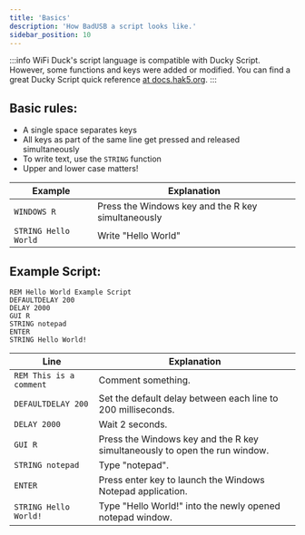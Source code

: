 ```yaml
---
title: 'Basics'
description: 'How BadUSB a script looks like.'
sidebar_position: 10
---
```


:::info
WiFi Duck's script language is compatible with Ducky Script. However, some functions and keys were added or modified.
You can find a great Ducky Script quick reference [at docs.hak5.org](https://docs.hak5.org/usb-rubber-ducky-1/the-ducky-script-language/ducky-script-quick-reference).
:::

## Basic rules:
* A single space separates keys
* All keys as part of the same line get pressed and released simultaneously
* To write text, use the `STRING` function
* Upper and lower case matters!

| Example | Explanation |
| ------- | ------------ |
| `WINDOWS R` | Press the Windows key and the R key simultaneously |
| `STRING Hello World` | Write "Hello World" |

## Example Script:

```
REM Hello World Example Script
DEFAULTDELAY 200
DELAY 2000
GUI R
STRING notepad
ENTER
STRING Hello World!
```

| Line | Explanation |
| ---- | ------------ |
| `REM This is a comment` | Comment something. |
| `DEFAULTDELAY 200` | Set the default delay between each line to 200 milliseconds. |
| `DELAY 2000` | Wait 2 seconds. |
| `GUI R` | Press the Windows key and the R key simultaneously to open the run window. |
| `STRING notepad` | Type "notepad". |
| `ENTER` | Press enter key to launch the Windows Notepad application. |
| `STRING Hello World!` | Type "Hello World!" into the newly opened notepad window. |